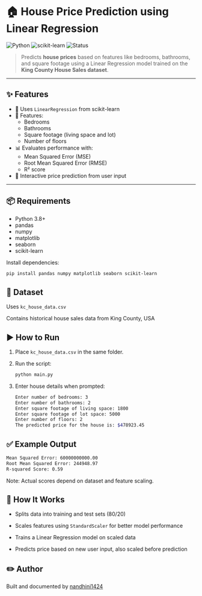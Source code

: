 # 🏠 House Price Prediction using Linear Regression

![Python](https://img.shields.io/badge/Python-3.8%2B-blue?logo=python)
![scikit-learn](https://img.shields.io/badge/scikit--learn-1.0%2B-orange?logo=scikit-learn)
![Status](https://img.shields.io/badge/status-Completed-brightgreen)

> Predicts **house prices** based on features like bedrooms, bathrooms, and square footage using a Linear Regression model trained on the **King County House Sales dataset**.

---

## ✨ Features

- 🧰 Uses `LinearRegression` from scikit-learn
- 🔢 Features:
  - Bedrooms
  - Bathrooms
  - Square footage (living space and lot)
  - Number of floors
- 📊 Evaluates performance with:
  - Mean Squared Error (MSE)
  - Root Mean Squared Error (RMSE)
  - R² score
- 🏡 Interactive price prediction from user input

---

## 📦 Requirements

- Python 3.8+
- pandas
- numpy
- matplotlib
- seaborn
- scikit-learn

Install dependencies:
```bash
pip install pandas numpy matplotlib seaborn scikit-learn
```

## 📁 Dataset
Uses ```kc_house_data.csv```

Contains historical house sales data from King County, USA

## ▶️ How to Run
1. Place ```kc_house_data.csv``` in the same folder.

2. Run the script:
   ```bash
   python main.py
3. Enter house details when prompted:
   ```bash
   Enter number of bedrooms: 3
   Enter number of bathrooms: 2
   Enter square footage of living space: 1800
   Enter square footage of lot space: 5000
   Enter number of floors: 2
   The predicted price for the house is: $478923.45
   ```
## ✅ Example Output
```bash
Mean Squared Error: 60000000000.00
Root Mean Squared Error: 244948.97
R-squared Score: 0.59
```
Note: Actual scores depend on dataset and feature scaling.

## 🧠 How It Works
- Splits data into training and test sets (80/20)

- Scales features using ```StandardScaler``` for better model performance

- Trains a Linear Regression model on scaled data

- Predicts price based on new user input, also scaled before prediction

## ✏️ Author

Built and documented by [nandhini1424](https://github.com/nandhini1424)
